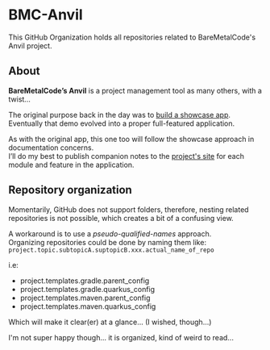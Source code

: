 # BMC-Anvil

This GitHub Organization holds all repositories related to BareMetalCode's Anvil project.

## About

**BareMetalCode’s Anvil** is a project management tool as many others, with a twist…

The original purpose back in the day was to [build a showcase app](https://www.baremetalcode.com/bmc_showcase/).<br>
Eventually that demo evolved into a proper full-featured application.

As with the original app, this one too will follow the showcase approach in documentation concerns.<br>
I’ll do my best to publish companion notes to the [project's site](https://www.bmc-anvil.com/) for each module and feature in the application.

## Repository organization

Momentarily, GitHub does not support folders, therefore, nesting related repositories is not possible, which creates a bit of a confusing view.

A workaround is to use a _pseudo-qualified-names_ approach.<br>
Organizing repositories could be done by naming them like: `project.topic.subtopicA.suptopicB.xxx.actual_name_of_repo`

i.e:

- project.templates.gradle.parent_config
- project.templates.gradle.quarkus_config
- project.templates.maven.parent_config
- project.templates.maven.quarkus_config

Which will make it clear(er) at a glance... (I wished, though...)

I'm not super happy though... it is organized, kind of weird to read... 
